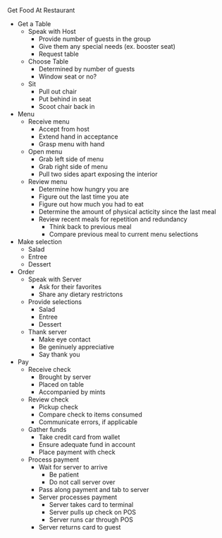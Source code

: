 Get Food At Restaurant
 - Get a Table
 	- Speak with Host
 		- Provide number of guests in the group
 		- Give them any special needs (ex. booster seat)
 		- Request table
	- Choose Table
 		- Determined by number of guests
		- Window seat or no?
	- Sit
		- Pull out chair
		- Put behind in seat
		- Scoot chair back in
- Menu
 	- Receive menu
 		- Accept from host
 		- Extend hand in acceptance
 		- Grasp menu with hand
 	- Open menu
    	- Grab left side of menu
    	- Grab right side of menu
    	- Pull two sides apart exposing the interior
 	- Review menu
		- Determine how hungry you are
    	- Figure out the last time you ate
    	- Figure out how much you had to eat
    	- Determine the amount of physical acticity since the last meal
		 - Review recent meals for repetition and redundancy
    		- Think back to previous meal
    		- Compare previous meal to current menu selections
 - Make selection
  	- Salad
	- Entree
	- Dessert
 - Order
 	- Speak with Server
 		- Ask for their favorites
 		- Share any dietary restrictons
	- Provide selections
		- Salad
 		- Entree
		- Dessert
 	- Thank server
 		- Make eye contact
 		- Be geninuely appreciative
 		- Say thank you
 - Pay
 	- Receive check
 		- Brought by server
   		- Placed on table
 		- Accompanied by mints
 	- Review check
 	 	- Pickup check
 	 	- Compare check to items consumed
 	 	- Communicate errors, if applicable
 	- Gather funds
 		- Take credit card from wallet
 		- Ensure adequate fund in account
 		- Place payment with check
 	- Process payment 
 		- Wait for server to arrive
    		- Be patient
    		- Do not call server over
   		- Pass along payment and tab to server
   		- Server processes payment
    		- Server takes card to terminal
    		- Server pulls up check on POS
   			- Server runs car through POS
    	- Server returns card to guest